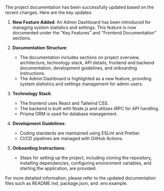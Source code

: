 The project documentation has been successfully updated based on the recent changes. Here are the key updates:

1. **New Feature Added**: An Admin Dashboard has been introduced for managing system statistics and settings. This feature is now documented under the "Key Features" and "Frontend Documentation" sections.

2. **Documentation Structure**:
   - The documentation includes sections on project overview, architecture, technology stack, API details, frontend and backend documentation, development guidelines, and onboarding instructions.
   - The Admin Dashboard is highlighted as a new feature, providing system statistics and settings management for admin users.

3. **Technology Stack**:
   - The frontend uses React and Tailwind CSS.
   - The backend is built with Node.js and utilizes tRPC for API handling.
   - Prisma ORM is used for database management.

4. **Development Guidelines**:
   - Coding standards are maintained using ESLint and Prettier.
   - CI/CD pipelines are managed with GitHub Actions.

5. **Onboarding Instructions**:
   - Steps for setting up the project, including cloning the repository, installing dependencies, configuring environment variables, and starting the application, are provided.

For more detailed information, please refer to the updated documentation files such as README.md, package.json, and .env.example.
